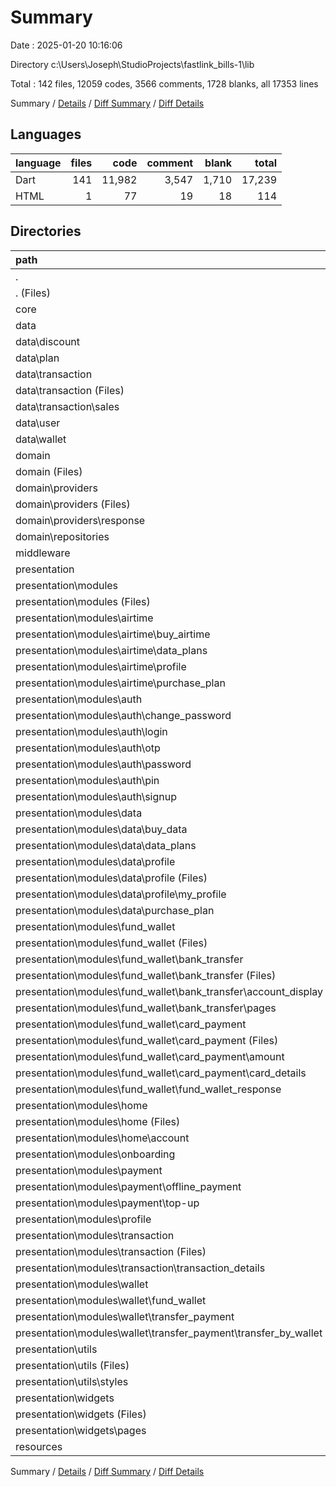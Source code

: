 # Summary

Date : 2025-01-20 10:16:06

Directory c:\\Users\\Joseph\\StudioProjects\\fastlink_bills-1\\lib

Total : 142 files,  12059 codes, 3566 comments, 1728 blanks, all 17353 lines

Summary / [Details](details.md) / [Diff Summary](diff.md) / [Diff Details](diff-details.md)

## Languages
| language | files | code | comment | blank | total |
| :--- | ---: | ---: | ---: | ---: | ---: |
| Dart | 141 | 11,982 | 3,547 | 1,710 | 17,239 |
| HTML | 1 | 77 | 19 | 18 | 114 |

## Directories
| path | files | code | comment | blank | total |
| :--- | ---: | ---: | ---: | ---: | ---: |
| . | 142 | 12,059 | 3,566 | 1,728 | 17,353 |
| . (Files) | 2 | 67 | 156 | 28 | 251 |
| core | 3 | 514 | 148 | 81 | 743 |
| data | 12 | 779 | 91 | 136 | 1,006 |
| data\\discount | 2 | 93 | 8 | 21 | 122 |
| data\\plan | 2 | 120 | 6 | 22 | 148 |
| data\\transaction | 4 | 184 | 37 | 33 | 254 |
| data\\transaction (Files) | 2 | 144 | 23 | 21 | 188 |
| data\\transaction\\sales | 2 | 40 | 14 | 12 | 66 |
| data\\user | 2 | 264 | 17 | 38 | 319 |
| data\\wallet | 2 | 118 | 23 | 22 | 163 |
| domain | 8 | 886 | 873 | 359 | 2,118 |
| domain (Files) | 1 | 51 | 3 | 22 | 76 |
| domain\\providers | 5 | 656 | 444 | 161 | 1,261 |
| domain\\providers (Files) | 3 | 618 | 438 | 148 | 1,204 |
| domain\\providers\\response | 2 | 38 | 6 | 13 | 57 |
| domain\\repositories | 2 | 179 | 426 | 176 | 781 |
| middleware | 1 | 51 | 10 | 9 | 70 |
| presentation | 114 | 9,494 | 2,231 | 1,049 | 12,774 |
| presentation\\modules | 74 | 7,140 | 1,790 | 695 | 9,625 |
| presentation\\modules (Files) | 1 | 11 | 0 | 3 | 14 |
| presentation\\modules\\airtime | 8 | 732 | 83 | 75 | 890 |
| presentation\\modules\\airtime\\buy_airtime | 2 | 155 | 16 | 17 | 188 |
| presentation\\modules\\airtime\\data_plans | 2 | 121 | 0 | 11 | 132 |
| presentation\\modules\\airtime\\profile | 2 | 190 | 49 | 27 | 266 |
| presentation\\modules\\airtime\\purchase_plan | 2 | 266 | 18 | 20 | 304 |
| presentation\\modules\\auth | 16 | 867 | 578 | 119 | 1,564 |
| presentation\\modules\\auth\\change_password | 2 | 137 | 1 | 16 | 154 |
| presentation\\modules\\auth\\login | 2 | 207 | 16 | 23 | 246 |
| presentation\\modules\\auth\\otp | 2 | 30 | 130 | 18 | 178 |
| presentation\\modules\\auth\\password | 4 | 300 | 74 | 45 | 419 |
| presentation\\modules\\auth\\pin | 4 | 0 | 287 | 0 | 287 |
| presentation\\modules\\auth\\signup | 2 | 193 | 70 | 17 | 280 |
| presentation\\modules\\data | 11 | 1,391 | 121 | 103 | 1,615 |
| presentation\\modules\\data\\buy_data | 3 | 575 | 4 | 28 | 607 |
| presentation\\modules\\data\\data_plans | 2 | 121 | 0 | 11 | 132 |
| presentation\\modules\\data\\profile | 4 | 429 | 99 | 44 | 572 |
| presentation\\modules\\data\\profile (Files) | 2 | 237 | 43 | 20 | 300 |
| presentation\\modules\\data\\profile\\my_profile | 2 | 192 | 56 | 24 | 272 |
| presentation\\modules\\data\\purchase_plan | 2 | 266 | 18 | 20 | 304 |
| presentation\\modules\\fund_wallet | 16 | 1,860 | 193 | 161 | 2,214 |
| presentation\\modules\\fund_wallet (Files) | 2 | 944 | 83 | 86 | 1,113 |
| presentation\\modules\\fund_wallet\\bank_transfer | 6 | 404 | 57 | 35 | 496 |
| presentation\\modules\\fund_wallet\\bank_transfer (Files) | 2 | 103 | 12 | 15 | 130 |
| presentation\\modules\\fund_wallet\\bank_transfer\\account_display | 2 | 158 | 42 | 10 | 210 |
| presentation\\modules\\fund_wallet\\bank_transfer\\pages | 2 | 143 | 3 | 10 | 156 |
| presentation\\modules\\fund_wallet\\card_payment | 6 | 464 | 48 | 36 | 548 |
| presentation\\modules\\fund_wallet\\card_payment (Files) | 2 | 197 | 24 | 24 | 245 |
| presentation\\modules\\fund_wallet\\card_payment\\amount | 2 | 180 | 7 | 9 | 196 |
| presentation\\modules\\fund_wallet\\card_payment\\card_details | 2 | 87 | 17 | 3 | 107 |
| presentation\\modules\\fund_wallet\\fund_wallet_response | 2 | 48 | 5 | 4 | 57 |
| presentation\\modules\\home | 7 | 711 | 645 | 120 | 1,476 |
| presentation\\modules\\home (Files) | 5 | 576 | 606 | 106 | 1,288 |
| presentation\\modules\\home\\account | 2 | 135 | 39 | 14 | 188 |
| presentation\\modules\\onboarding | 2 | 230 | 71 | 18 | 319 |
| presentation\\modules\\payment | 5 | 206 | 43 | 32 | 281 |
| presentation\\modules\\payment\\offline_payment | 3 | 142 | 11 | 17 | 170 |
| presentation\\modules\\payment\\top-up | 2 | 64 | 32 | 15 | 111 |
| presentation\\modules\\profile | 2 | 101 | 6 | 13 | 120 |
| presentation\\modules\\transaction | 4 | 179 | 4 | 20 | 203 |
| presentation\\modules\\transaction (Files) | 2 | 51 | 0 | 9 | 60 |
| presentation\\modules\\transaction\\transaction_details | 2 | 128 | 4 | 11 | 143 |
| presentation\\modules\\wallet | 2 | 852 | 46 | 31 | 929 |
| presentation\\modules\\wallet\\fund_wallet | 1 | 679 | 3 | 20 | 702 |
| presentation\\modules\\wallet\\transfer_payment | 1 | 173 | 43 | 11 | 227 |
| presentation\\modules\\wallet\\transfer_payment\\transfer_by_wallet | 1 | 173 | 43 | 11 | 227 |
| presentation\\utils | 13 | 882 | 80 | 195 | 1,157 |
| presentation\\utils (Files) | 9 | 689 | 68 | 145 | 902 |
| presentation\\utils\\styles | 4 | 193 | 12 | 50 | 255 |
| presentation\\widgets | 27 | 1,472 | 361 | 159 | 1,992 |
| presentation\\widgets (Files) | 23 | 1,293 | 359 | 140 | 1,792 |
| presentation\\widgets\\pages | 4 | 179 | 2 | 19 | 200 |
| resources | 2 | 268 | 57 | 66 | 391 |

Summary / [Details](details.md) / [Diff Summary](diff.md) / [Diff Details](diff-details.md)